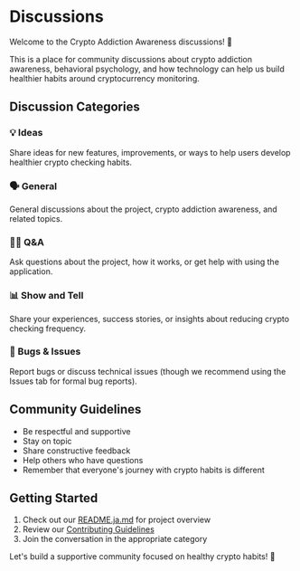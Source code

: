 # Discussions

Welcome to the Crypto Addiction Awareness discussions! 💬

This is a place for community discussions about crypto addiction awareness, behavioral psychology, and how technology can help us build healthier habits around cryptocurrency monitoring.

## Discussion Categories

### 💡 Ideas
Share ideas for new features, improvements, or ways to help users develop healthier crypto checking habits.

### 🗣️ General
General discussions about the project, crypto addiction awareness, and related topics.

### 🙋‍♀️ Q&A
Ask questions about the project, how it works, or get help with using the application.

### 📊 Show and Tell
Share your experiences, success stories, or insights about reducing crypto checking frequency.

### 🐛 Bugs & Issues
Report bugs or discuss technical issues (though we recommend using the Issues tab for formal bug reports).

## Community Guidelines

- Be respectful and supportive
- Stay on topic
- Share constructive feedback
- Help others who have questions
- Remember that everyone's journey with crypto habits is different

## Getting Started

1. Check out our [README.ja.md](../README.ja.md) for project overview
2. Review our [Contributing Guidelines](../CONTRIBUTING.md)
3. Join the conversation in the appropriate category

Let's build a supportive community focused on healthy crypto habits! 🌱